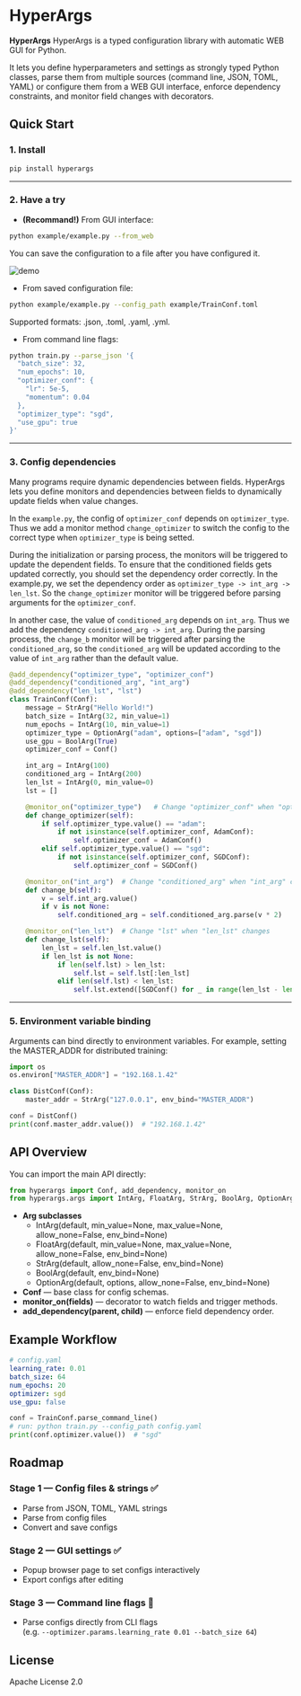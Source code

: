 # HyperArgs

**HyperArgs** HyperArgs is a typed configuration library with automatic WEB GUI for Python.

It lets you define hyperparameters and settings as strongly typed Python classes, parse them from multiple sources (command line, JSON, TOML, YAML) or configure them from a WEB GUI interface, enforce dependency constraints, and monitor field changes with decorators.  

## Quick Start

### 1. Install

```bash
pip install hyperargs
```

---

### 2. Have a try

- **(Recommand!)** From GUI interface:

```bash
python example/example.py --from_web
```
You can save the configuration to a file after you have configured it.

![demo](example/demo.gif)

- From saved configuration file:

```bash
python example/example.py --config_path example/TrainConf.toml
```
Supported formats: .json, .toml, .yaml, .yml.

- From command line flags:

```bash
python train.py --parse_json '{
  "batch_size": 32,
  "num_epochs": 10,
  "optimizer_conf": {
    "lr": 5e-5,
    "momentum": 0.04
  },
  "optimizer_type": "sgd",
  "use_gpu": true
}'
```

---

### 3. Config dependencies

Many programs require dynamic dependencies between fields. HyperArgs lets you define monitors and dependencies between fields to dynamically update fields when value changes.

In the `example.py`, the config of `optimizer_conf` depends on `optimizer_type`. Thus we add a monitor method `change_optimizer` to switch the config to the correct type when `optimizer_type` is being setted.

During the initialization or parsing process, the monitors will be triggered to update the dependent fields. To ensure that the conditioned fields gets updated correctly, you should set the dependency order correctly. In the example.py, we set the dependency order as `optimizer_type -> int_arg -> len_lst`. So the `change_optimizer` monitor will be triggered before parsing arguments for the `optimizer_conf`.

In another case, the value of `conditioned_arg` depends on `int_arg`. Thus we add the dependency `conditioned_arg -> int_arg`. During the parsing process, the `change_b` monitor will be triggered after parsing the `conditioned_arg`, so the `conditioned_arg` will be updated according to the value of `int_arg` rather than the default value.

```python
@add_dependency("optimizer_type", "optimizer_conf")
@add_dependency("conditioned_arg", "int_arg")
@add_dependency("len_lst", "lst")
class TrainConf(Conf):
    message = StrArg("Hello World!")
    batch_size = IntArg(32, min_value=1)
    num_epochs = IntArg(10, min_value=1)
    optimizer_type = OptionArg("adam", options=["adam", "sgd"])
    use_gpu = BoolArg(True)
    optimizer_conf = Conf()

    int_arg = IntArg(100)
    conditioned_arg = IntArg(200)
    len_lst = IntArg(0, min_value=0)
    lst = []

    @monitor_on("optimizer_type")   # Change "optimizer_conf" when "optimizer_type" changes
    def change_optimizer(self):
        if self.optimizer_type.value() == "adam":
            if not isinstance(self.optimizer_conf, AdamConf):
                self.optimizer_conf = AdamConf()
        elif self.optimizer_type.value() == "sgd":
            if not isinstance(self.optimizer_conf, SGDConf):
                self.optimizer_conf = SGDConf()

    @monitor_on("int_arg")  # Change "conditioned_arg" when "int_arg" changes
    def change_b(self):
        v = self.int_arg.value()
        if v is not None:
            self.conditioned_arg = self.conditioned_arg.parse(v * 2)

    @monitor_on("len_lst")  # Change "lst" when "len_lst" changes
    def change_lst(self):
        len_lst = self.len_lst.value()
        if len_lst is not None:
            if len(self.lst) > len_lst:
                self.lst = self.lst[:len_lst]
            elif len(self.lst) < len_lst:
                self.lst.extend([SGDConf() for _ in range(len_lst - len(self.lst))])

```

---

### 5. Environment variable binding

Arguments can bind directly to environment variables.
For example, setting the MASTER_ADDR for distributed training:

```python
import os
os.environ["MASTER_ADDR"] = "192.168.1.42"

class DistConf(Conf):
    master_addr = StrArg("127.0.0.1", env_bind="MASTER_ADDR")

conf = DistConf()
print(conf.master_addr.value())  # "192.168.1.42"
```

## API Overview

You can import the main API directly:
```python
from hyperargs import Conf, add_dependency, monitor_on
from hyperargs.args import IntArg, FloatArg, StrArg, BoolArg, OptionArg
```

* **Arg subclasses**
    - IntArg(default, min_value=None, max_value=None, allow_none=False, env_bind=None)
	- FloatArg(default, min_value=None, max_value=None, allow_none=False, env_bind=None)
	- StrArg(default, allow_none=False, env_bind=None)
	- BoolArg(default, env_bind=None)
	- OptionArg(default, options, allow_none=False, env_bind=None)
* **Conf** — base class for config schemas.
* **monitor_on(fields)** — decorator to watch fields and trigger methods.
* **add_dependency(parent, child)** — enforce field dependency order.

## Example Workflow
```yaml
# config.yaml
learning_rate: 0.01
batch_size: 64
num_epochs: 20
optimizer: sgd
use_gpu: false
```
```python
conf = TrainConf.parse_command_line()
# run: python train.py --config_path config.yaml
print(conf.optimizer.value())  # "sgd"
```

## Roadmap

### Stage 1 — Config files & strings ✅
- Parse from JSON, TOML, YAML strings
- Parse from config files
- Convert and save configs

### Stage 2 — GUI settings ✅
- Popup browser page to set configs interactively
- Export configs after editing

### Stage 3 — Command line flags 🚧
- Parse configs directly from CLI flags  
  (e.g. `--optimizer.params.learning_rate 0.01 --batch_size 64`)

## License

Apache License 2.0

